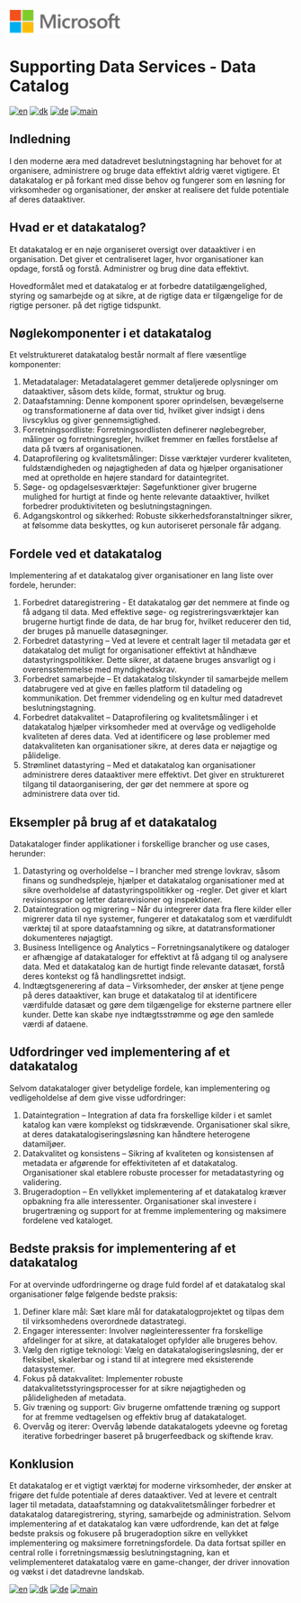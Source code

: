 ![microsoft](../../images/microsoft.png)

# Supporting Data Services - Data Catalog

[![en](https://img.shields.io/badge/lang-en-blue.svg)](DataCatalog.md)
[![dk](https://img.shields.io/badge/lang-da-red.svg)](DataCatalog-da.md)
[![de](https://img.shields.io/badge/lang-de-yellow.svg)](DataCatalog-de.md)
[![main](https://img.shields.io/badge/main-document-green.svg)](../../README.md)

## Indledning

I den moderne æra med datadrevet beslutningstagning har behovet for at organisere, administrere og bruge data effektivt aldrig været vigtigere.
Et datakatalog er på forkant med disse behov og fungerer som en løsning for virksomheder og organisationer, der ønsker at realisere det fulde potentiale af deres dataaktiver.

## Hvad er et datakatalog?

Et datakatalog er en nøje organiseret oversigt over dataaktiver i en organisation. Det giver et centraliseret lager, hvor organisationer kan opdage, forstå og forstå.
Administrer og brug dine data effektivt.

Hovedformålet med et datakatalog er at forbedre datatilgængelighed, styring og samarbejde og at sikre, at de rigtige data er tilgængelige for de rigtige personer.
på det rigtige tidspunkt.

## Nøglekomponenter i et datakatalog

Et velstruktureret datakatalog består normalt af flere væsentlige komponenter:

1) Metadatalager: Metadatalageret gemmer detaljerede oplysninger om dataaktiver, såsom dets kilde, format, struktur og brug.
2) Dataafstamning: Denne komponent sporer oprindelsen, bevægelserne og transformationerne af data over tid, hvilket giver indsigt i dens livscyklus og giver gennemsigtighed.
3) Forretningsordliste: Forretningsordlisten definerer nøglebegreber, målinger og forretningsregler, hvilket fremmer en fælles forståelse af data på tværs af organisationen.
4) Dataprofilering og kvalitetsmålinger: Disse værktøjer vurderer kvaliteten, fuldstændigheden og nøjagtigheden af data og hjælper organisationer med at opretholde en højere standard for dataintegritet.
5) Søge- og opdagelsesværktøjer: Søgefunktioner giver brugerne mulighed for hurtigt at finde og hente relevante dataaktiver, hvilket forbedrer produktiviteten og beslutningstagningen.
6) Adgangskontrol og sikkerhed: Robuste sikkerhedsforanstaltninger sikrer, at følsomme data beskyttes, og kun autoriseret personale får adgang.

## Fordele ved et datakatalog

Implementering af et datakatalog giver organisationer en lang liste over fordele, herunder:

1) Forbedret dataregistrering - Et datakatalog gør det nemmere at finde og få adgang til data. Med effektive søge- og registreringsværktøjer kan brugerne hurtigt finde de data, de har brug for, hvilket reducerer den tid, der bruges på manuelle datasøgninger.
2) Forbedret datastyring – Ved at levere et centralt lager til metadata gør et datakatalog det muligt for organisationer effektivt at håndhæve datastyringspolitikker. Dette sikrer, at dataene bruges ansvarligt og i overensstemmelse med myndighedskrav.
3) Forbedret samarbejde – Et datakatalog tilskynder til samarbejde mellem databrugere ved at give en fælles platform til datadeling og kommunikation. Det fremmer videndeling og en kultur med datadrevet beslutningstagning.
4) Forbedret datakvalitet – Dataprofilering og kvalitetsmålinger i et datakatalog hjælper virksomheder med at overvåge og vedligeholde kvaliteten af deres data. Ved at identificere og løse problemer med datakvaliteten kan organisationer sikre, at deres data er nøjagtige og pålidelige.
5) Strømlinet datastyring – Med et datakatalog kan organisationer administrere deres dataaktiver mere effektivt. Det giver en struktureret tilgang til dataorganisering, der gør det nemmere at spore og administrere data over tid.

## Eksempler på brug af et datakatalog

Datakataloger finder applikationer i forskellige brancher og use cases, herunder:

1) Datastyring og overholdelse – I brancher med strenge lovkrav, såsom finans og sundhedspleje, hjælper et datakatalog organisationer med at sikre overholdelse af datastyringspolitikker og -regler. Det giver et klart revisionsspor og letter datarevisioner og inspektioner.
2) Dataintegration og migrering – Når du integrerer data fra flere kilder eller migrerer data til nye systemer, fungerer et datakatalog som et værdifuldt værktøj til at spore dataafstamning og sikre, at datatransformationer dokumenteres nøjagtigt.
3) Business Intelligence og Analytics – Forretningsanalytikere og dataloger er afhængige af datakataloger for effektivt at få adgang til og analysere data. Med et datakatalog kan de hurtigt finde relevante datasæt, forstå deres kontekst og få handlingsrettet indsigt.
4) Indtægtsgenerering af data – Virksomheder, der ønsker at tjene penge på deres dataaktiver, kan bruge et datakatalog til at identificere værdifulde datasæt og gøre dem tilgængelige for eksterne partnere eller kunder. Dette kan skabe nye indtægtsstrømme og øge den samlede værdi af dataene.

## Udfordringer ved implementering af et datakatalog

Selvom datakataloger giver betydelige fordele, kan implementering og vedligeholdelse af dem give visse udfordringer:

1) Dataintegration – Integration af data fra forskellige kilder i et samlet katalog kan være komplekst og tidskrævende. Organisationer skal sikre, at deres datakatalogiseringsløsning kan håndtere heterogene datamiljøer.
2) Datakvalitet og konsistens – Sikring af kvaliteten og konsistensen af metadata er afgørende for effektiviteten af et datakatalog. Organisationer skal etablere robuste processer for metadatastyring og validering.
3) Brugeradoption – En vellykket implementering af et datakatalog kræver opbakning fra alle interessenter. Organisationer skal investere i brugertræning og support for at fremme implementering og maksimere fordelene ved kataloget.

## Bedste praksis for implementering af et datakatalog

For at overvinde udfordringerne og drage fuld fordel af et datakatalog skal organisationer følge følgende bedste praksis:

1) Definer klare mål: Sæt klare mål for datakatalogprojektet og tilpas dem til virksomhedens overordnede datastrategi.
2) Engager interessenter: Involver nøgleinteressenter fra forskellige afdelinger for at sikre, at datakataloget opfylder alle brugeres behov.
3) Vælg den rigtige teknologi: Vælg en datakatalogiseringsløsning, der er fleksibel, skalerbar og i stand til at integrere med eksisterende datasystemer.
4) Fokus på datakvalitet: Implementer robuste datakvalitetsstyringsprocesser for at sikre nøjagtigheden og pålideligheden af metadata.
5) Giv træning og support: Giv brugerne omfattende træning og support for at fremme vedtagelsen og effektiv brug af datakataloget.
6) Overvåg og iterer: Overvåg løbende datakatalogets ydeevne og foretag iterative forbedringer baseret på brugerfeedback og skiftende krav.

## Konklusion

Et datakatalog er et vigtigt værktøj for moderne virksomheder, der ønsker at frigøre det fulde potentiale af deres dataaktiver. Ved at levere et centralt lager til metadata, dataafstamning og datakvalitetsmålinger forbedrer et datakatalog dataregistrering, styring, samarbejde og administration. Selvom implementering af et datakatalog kan være udfordrende, kan det at følge bedste praksis og fokusere på brugeradoption sikre en vellykket implementering og maksimere forretningsfordele. Da data fortsat spiller en central rolle i forretningsmæssig beslutningstagning, kan et velimplementeret datakatalog være en game-changer, der driver innovation og vækst i det datadrevne landskab.

[![en](https://img.shields.io/badge/lang-en-blue.svg)](DataCatalog.md)
[![dk](https://img.shields.io/badge/lang-da-red.svg)](DataCatalog-da.md)
[![de](https://img.shields.io/badge/lang-de-yellow.svg)](DataCatalog-de.md)
[![main](https://img.shields.io/badge/main-document-green.svg)](../../README.md)
